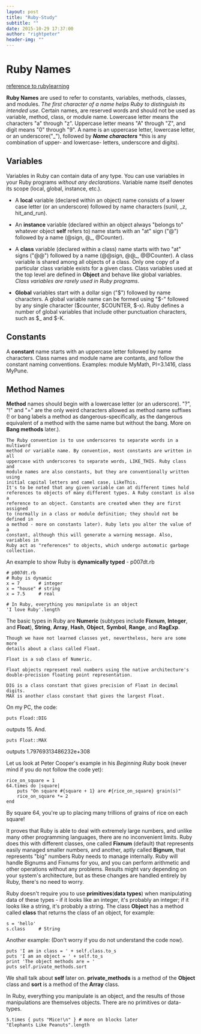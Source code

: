 ```yaml
---
layout: post
title: "Ruby-Study"
subtitle: ""
date: 2015-10-29 17:37:00
author: "rightpeter"
header-img: ""
---
```


# Ruby Names

[reference to rubylearning](http://rubylearning.com/satishtalim/ruby_names.html)

**Ruby Names** are used to refer to constants, variables, methods, classes, and
modules. *The first character of a name helps Ruby to distinguish its intended
use*. Certain names, are reserved words and should not be used as variable,
method, class, or module name. Lowercase letter means the characters "a"
through "z". Uppercase letter means "A" through "Z", and digit means "0"
through "9". A name is an uppercase letter, lowercase letter, or an
underscore("_"), followed by **_Name characters_** *this is any combination of
upper- and lowercase- letters, underscore and digits).

## Variables

Variables in Ruby can contain data of any type. You can use variables in your
Ruby programs _without any declarations_. Variable name itself denotes its
scope (local, global, instance, etc.).

 * A **local** variable (declared within an object) name consists of a lower
   case letter (or an underscore) followed by name characters (sunil, _z,
   hit_and_run).

 * An **instance** variable (declared within an object always "belongs to"
   whatever object **self** refers to) name starts with an "at" sign ("@")
   followed by a name (@sign, @_, @Counter).

 * A **class** variable (declared within a class) name starts with two "at"
   signs ("@@") followed by a name (@@sign, @@_, @@Counter). A class variable
   is shared among all objects of a class. Only one copy of  a particular class
   variable exists for a given class. Class variables used at the top level are
   defined in **Object** and behave like global variables. _Class variables are
   rarely used in Ruby programs_.

 * **Global** variables start with a dollar sign ("$") followed by name
   characters. A global variable name can be formed using "$-" followed by any
   single character ($counter, $COUNTER, $-x). Ruby defines a number of global
   variables that include other punctuation characters, such as $_ and $-K.

## Constants

A **constant** name starts with an uppercase letter followed by name
characters. Class names and module name are contants, and follow the constant
naming conventions. Examples: module MyMath, PI=3.1416, class MyPune.

## Method Names

**Method** names should begin with a lowercase letter (or an uderscore). "?",
"!" and "=" are the only weird characters allowed as method name suffixes (! or
bang labels a method as dangerous-specifically, as the dangerous equivalent of
a method with the same name but without the bang. More on **Bang methods** later.).

    The Ruby convention is to use underscores to separate words in a multiword
    method or variable name. By convention, most constants are written in all
    uppercase with underscores to separate words, LIKE_THIS. Ruby class and
    module names are also constants, but they are conventionally written using
    initial capital letters and camel case, LikeThis.
    It's to be noted that any given variable can at different times hold
    references to objects of many different types. A Ruby constant is also a
    reference to an object. Constants are created when they are first assigned
    to (normally in a class or module definition; they should not be defined in
    a method - more on constants later). Ruby lets you alter the value of a
    constant, although this will generate a warning message. Also, variables in
    Ruby act as "references" to objects, which undergo automatic garbage
    collection.

An example to show Ruby is **dynamically typed** - p007dt.rb

    # p007dt.rb
    # Ruby is dynamic
    x = 7       # integer
    x = "house" # string
    x = 7.5     # real

    # In Ruby, everything you manipulate is an object
    'I love Ruby'.length

The basic types in Ruby are **Numeric** (subtypes include **Fixnum**,
**Integer**, and **Float**), **String**, **Array**, **Hash**, **Object**,
**Symbol**, **Range**, and **RagExp**.

    Though we have not learned classes yet, nevertheless, here are some more
    details about a class called Float.

    Float is a sub class of Numeric.

    Float objects represent real numbers using the native architecture's
    double-precision floating point representation.

    DIG is a class constant that gives precision of Float in decimal digits.
    MAX is another class constant that gives the largest Float.

On my PC, the code:

    puts Fload::DIG

outputs 15. And.

    puts Float::MAX

outputs 1.79769313486232e+308

Let us look at Peter Cooper's example in his _Beginning Ruby_ book (never mind
if you do not follow the code yet):

    rice_on_square = 1
    64.times do |square|
        puts "On square #{square + 1} are #{rice_on_square} grain(s)"
        rice_on_square *= 2
    end

By square 64, you're up to placing many trillions of grains of rice on each
square!

It proves that Ruby is able to deal with extremely large numbers, and unlike
many other programming languages, there are no inconvenient limits. Ruby does
this with different classes, one called **Fixnum** (default) that represents
easily managed smaller numbers, and another, aptly called **Bignum**, that
represents "big" numbers Ruby needs to manage internally. Ruby will handle
Bignums and Fixnums for you, and you can perform arithmetic and other
operations without any problems. Results might vary depending on your system's
architecture, but as these changes are handled entirely by Ruby, there's no
need to worry.

Ruby doesn't require you to use **primitives**(**data types**) when
manipulating data of these types - if it looks like an integer, it's probably
an integer; if it looks like a string, it's probably a string. The class
**Object** has a method called **class** that returns the class of an object,
for example:

    s = 'hello'
    s.class     # String

Another example: (Don't worry if you do not understand the code now).

    puts 'I am in class = ' + self.class.to_s
    puts 'I am an object = ' + self.to_s
    print 'The object methods are = '
    puts self.private_methods.sort

We shall talk about **self** later on. **private_methods** is a method of the
**Object** class and **sort** is a method of the **Array** class.

In Ruby, everything you manipulate is an object, and the results of those
manipulations are themselves objects. There are no primitives or data-types.

    5.times { puts "Mice!\n" } # more on blocks later
    "Elephants Like Peanuts".length
